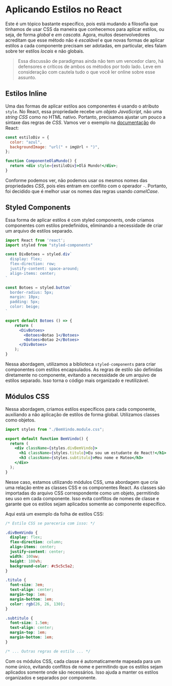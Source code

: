 # Aplicando Estilos no React

Este é um tópico bastante específico, pois está mudando a filosofia que tínhamos de usar CSS da maneira que conhecemos para aplicar estilos, ou seja, de forma _global_ e _em cascata_. Agora, muitos desenvolvedores acreditam que esse método não é _escalável_ e que novas formas de aplicar estilos a cada componente precisam ser adotadas, em particular, eles falam sobre ter estilos _locais_ e não globais.

> Essa discussão de paradigmas ainda não tem um vencedor claro, há defensores e críticos de ambos os métodos por todo lado. Leve em consideração com cautela tudo o que você ler online sobre esse assunto.

## Estilos Inline

Uma das formas de aplicar estilos aos componentes é usando o atributo `style`. No React, essa propriedade recebe um _objeto JavaScript_, não uma _string CSS_ como no HTML nativo. Portanto, precisamos ajustar um pouco a sintaxe das regras de _CSS_. Vamos ver o exemplo na [documentação](https://facebook.github.io/react/docs/dom-elements.html#style) do React:

```jsx
const estiloDiv = {
  color: "azul",
  backgroundImage: "url(" + imgUrl + ")",
};

function ComponenteOlaMundo() {
  return <div style={estiloDiv}>Olá Mundo!</div>;
}
```

Conforme podemos ver, não podemos usar os mesmos nomes das propriedades _CSS_, pois eles entram em conflito com o operador `-`. Portanto, foi decidido que é melhor usar os nomes das regras usando _camelCase_.

## Styled Components

Essa forma de aplicar estilos é com styled components, onde criamos componentes com estilos predefinidos, eliminando a necessidade de criar um arquivo de estilos separado.

```jsx
import React from 'react';
import styled from "styled-components"

const DivBotoes = styled.div`
  display: flex;
  flex-direction: row;
  justify-content: space-around;
  align-items: center;
`

const Botoes = styled.button`
  border-radius: 5px;
  margin: 10px;
  padding: 5px;
  color: beige;
`

export default Botoes () => {
    return (
      <DivBotoes>
        <Botoes>Botao 1</Botoes>
        <Botoes>Botao 2</Botoes>
      </DivBotoes>
    );
}

```

Nessa abordagem, utilizamos a biblioteca `styled-components` para criar componentes com estilos encapsulados. As regras de estilo são definidas diretamente no componente, evitando a necessidade de um arquivo de estilos separado. Isso torna o código mais organizado e reutilizável.

## Módulos CSS

Nessa abordagem, criamos estilos específicos para cada componente, auxiliando a não aplicação de estilos de forma global. Utilizamos classes como objetos.

```jsx
import styles from "./BemVindo.module.css";

export default function BemVindo() {
  return (
    <div className={styles.divBemVindo}>
      <h1 className={styles.titulo}>Eu sou um estudante de React!</h1>
      <h3 className={styles.subtitulo}>Meu nome e Mateo</h3>
    </div>
  );
}
```

Nesse caso, estamos utilizando módulos CSS, uma abordagem que cria uma relação entre as classes CSS e os componentes React. As classes são importadas do arquivo CSS correspondente como um objeto, permitindo seu uso em cada componente. Isso evita conflitos de nomes de classe e garante que os estilos sejam aplicados somente ao componente específico.

Aqui está um exemplo da folha de estilos CSS:

```css
/* Estilo CSS se pareceria com isso: */

.divBemVindo {
  display: flex;
  flex-direction: column;
  align-items: center;
  justify-content: center;
  width: 100vw;
  height: 100vh;
  background-color: #c5c5c5a2;
}

.titulo {
  font-size: 3em;
  text-align: center;
  margin-top: 1em;
  margin-bottom: 1em;
  color: rgb(26, 26, 130);
}

.subtitulo {
  font-size: 1.5em;
  text-align: center;
  margin-top: 1em;
  margin-bottom: 1em;
}

/* ... Outras regras de estilo ... */
```

Com os módulos CSS, cada classe é automaticamente mapeada para um nome único, evitando conflitos de nome e permitindo que os estilos sejam aplicados somente onde são necessários. Isso ajuda a manter os estilos organizados e separados por componente.
